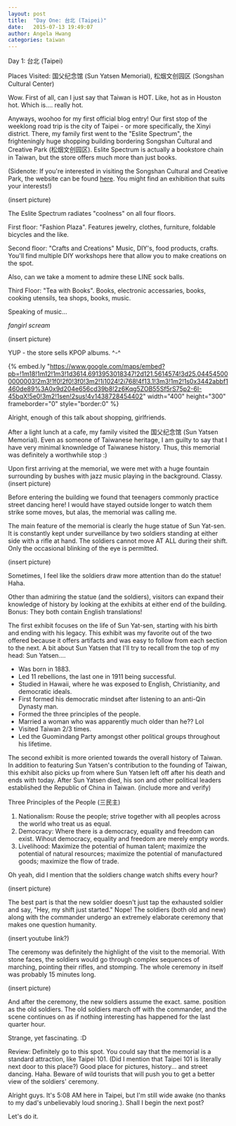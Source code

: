 ```yaml
---
layout: post
title:  "Day One: 台北 (Taipei)"
date:   2015-07-13 19:49:07
author: Angela Hwang
categories: taiwan
---
```


Day 1: 台北 (Taipei)

Places Visited: 国父纪念馆 (Sun Yatsen Memorial), 松烟文创园区 (Songshan Cultural Center)

Wow. First of all, can I just say that Taiwan is HOT. Like, hot as in Houston hot. Which is.... really hot. 

Anyways, woohoo for my first official blog entry! Our first stop of the weeklong road trip is the city of Taipei - or more specifically, the Xinyi district. There, my family first went to the "Eslite Spectrum", the frighteningly huge shopping building bordering Songshan Cultural and Creative Park (松烟文创园区). Eslite Spectrum is actually a bookstore chain in Taiwan, but the store offers much more than just books.

(Sidenote: If you're interested in visiting the Songshan Cultural and Creative Park, the website can be found [here][cultural park]. You might find an exhibition that suits your interests!)

(insert picture)

The Eslite Spectrum radiates "coolness" on all four floors. 

First floor: "Fashion Plaza". Features jewelry, clothes, furniture, foldable bicycles and the like.

Second floor: "Crafts and Creations" Music, DIY's, food products, crafts. You'll find multiple DIY workshops here that allow you to make creations on the spot.

Also, can we take a moment to admire these LINE sock balls.

Third Floor: "Tea with Books". Books, electronic accessaries, books, cooking utensils, tea shops, books, music. 

Speaking of music...

*fangirl scream*

(insert picture)

YUP - the store sells KPOP albums. ^-^

{% embed.ly "https://www.google.com/maps/embed?pb=!1m18!1m12!1m3!1d3614.6913953018347!2d121.5614574!3d25.044545000000003!2m3!1f0!2f0!3f0!3m2!1i1024!2i768!4f13.1!3m3!1m2!1s0x3442abbf1460de89%3A0x9d204e656cd39b8!2z6Kqg5ZOB55Sf5rS75p2-6I-45bqX!5e0!3m2!1sen!2sus!4v1438728454402" width="400" height="300" frameborder="0" style="border:0" %}

Alright, enough of this talk about shopping, girlfriends. 

After a light lunch at a cafe, my family visited the 国父纪念馆 (Sun Yatsen Memorial). Even as someone of Taiwanese heritage, I am guilty to say that I have very minimal knownledge of Taiwanese history. Thus, this memorial was definitely a worthwhile stop :)

Upon first arriving at the memorial, we were met with a huge fountain surrounding by bushes with jazz music playing in the background.
Classy. (insert picture)

Before entering the building we found that teenagers commonly practice street dancing here! I would have stayed outside longer to watch them strike some moves, but alas, the memorial was calling me.

The main feature of the memorial is clearly the huge statue of Sun Yat-sen. It is constantly kept under surveillance by two soldiers standing at either side with a rifle at hand. The soldiers cannot move AT ALL during their shift. Only the occasional blinking of the eye is permitted.

(insert picture)

Sometimes, I feel like the soldiers draw more attention than do the statue! Haha. 

Other than admiring the statue (and the soldiers), visitors can expand their knowledge of history by looking at the exhibits at either end of the building. Bonus: They both contain English translations!

The first exhibit focuses on the life of Sun Yat-sen, starting with his birth and ending with his legacy. This exhibit was my favorite out of the two offered because it offers artifacts and was easy to follow from each section to the next.
A bit about Sun Yatsen that I'll try to recall from the top of my head:
Sun Yatsen....

- Was born in 1883.
- Led 11 rebellions, the last one in 1911 being successful.
- Studied in Hawaii, where he was exposed to English, Christianity, and democratic ideals.
- First formed his democratic mindset after listening to an anti-Qin Dynasty man.
- Formed the three principles of the people.
- Married a woman who was apparently much older than he?? Lol
- Visited Taiwan 2/3 times.
- Led the Guomindang Party amongst other political groups throughout his lifetime.

The second exhibit is more oriented towards the overall history of Taiwan. In addition to featuring Sun Yatsen's contribution to the founding of Taiwan, this exhibit also picks up from where Sun Yatsen left off after his death and ends with today. After Sun Yatsen died, his son and other political leaders established the Republic of China in Taiwan. (include more and verify)

Three Principles of the People (三民主)

1. Nationalism: Rouse the people; strive together with all peoples across the world who treat us as equal.
2. Democracy: Where there is a democracy, equality and freedom can exist. Wihout democracy, equality and freedom are merely empty words.
3. Livelihood: Maximize the potential of human talent; maximize the potential of natural resources; maximize the potential of manufactured goods; maximize the flow of trade.

Oh yeah, did I mention that the soldiers change watch shifts every hour?

(insert picture)

The best part is that the new soldier doesn't just tap the exhausted soldier and say, "Hey, my shift just started." Nope! The soldiers (both old and new) along with the commander undergo an extremely elaborate ceremony that makes one question humanity. 

(insert youtube link?)

The ceremony was definitely the highlight of the visit to the memorial. With stone faces, the soldiers would go through complex sequences of marching, pointing their rifles, and stomping. The whole ceremony in itself was probably 15 minutes long. 

(insert picture)

And after the ceremony, the new soldiers assume the exact. same. position as the old soldiers. The old soldiers march off with the commander, and the scene continues on as if nothing interesting has happened for the last quarter hour. 

Strange, yet fascinating. :D

Review: Definitely go to this spot. You could say that the memorial is a standard attraction, like Taipei 101. (Did I mention that Taipei 101 is literally next door to this place?) Good place for pictures, history... and street dancing. Haha. Beware of wild tourists that will push you to get a better view of the soldiers' ceremony. 

Alright guys. It's 5:08 AM here in Taipei, but I'm still wide awake (no thanks to my dad's unbelievably loud snoring.). Shall I begin the next post?

Let's do it.

[cultural park]: http://www.songshanculturalpark.org/ 